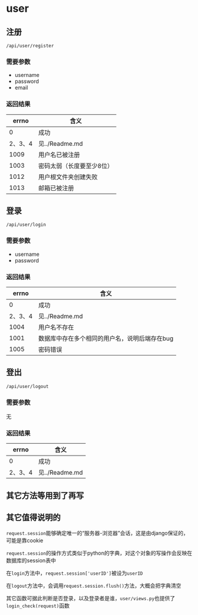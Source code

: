 # user

## 注册

`/api/user/register`

### 需要参数
- username
- password
- email

### 返回结果

| errno | 含义            |
|-------|---------------|
| 0     | 成功            |
|2、3、4| 见../Readme.md |
|1009| 用户名已被注册       |
|1003| 密码太弱（长度要至少8位） |
|1012| 用户根文件夹创建失败    |
|1013|邮箱已被注册|

## 登录

`/api/user/login`

### 需要参数

- username
- password

### 返回结果

| errno | 含义                       |
|-------|--------------------------|
| 0     | 成功                       |
| 2、3、4 | 见../Readme.md            |
| 1004  | 用户名不存在                   |
| 1001  | 数据库中存在多个相同的用户名，说明后端存在bug |
| 1005  | 密码错误                     |

## 登出

`/api/user/logout`

### 需要参数

无

### 返回结果

| errno | 含义                       |
|-------|--------------------------|
| 0     | 成功                       |
| 2、3、4 | 见../Readme.md            |

## 其它方法等用到了再写


## 其它值得说明的

`request.session`能够确定唯一的“服务器-浏览器”会话，这是由django保证的，可能是靠cookie

`request.session`的操作方式类似于python的字典，对这个对象的写操作会反映在数据库的session表中

在`login`方法中，`request.session['userID']`被设为`userID`

在`logout`方法中，会调用`request.session.flush()`方法，大概会把字典清空

其它函数可据此判断是否登录，以及登录者是谁，`user/views.py`也提供了`login_check(request)`函数